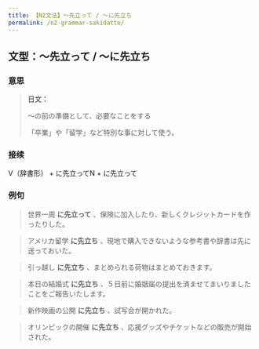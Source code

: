 ```yaml
---
title: 【N2文法】〜先立って / 〜に先立ち
permalink: /n2-grammar-sakidatte/
---
```


## 文型：〜先立って / 〜に先立ち

### 意思

> **日文：**
> 
> 〜の前の準備として、必要なことをする
> 
> 「卒業」や「留学」など特別な事に対して使う。


### 接续

V（辞書形） + に先立ってN + に先立って

### 例句

> 世界一周 **に先立って** 、保険に加入したり、新しくクレジットカードを作ったりした。

> アメリカ留学 **に先立ち** 、現地で購入できないような参考書や辞書は先に送っておいた。

> 引っ越し **に先立ち** 、まとめられる荷物はまとめておきます。

> 本日の結婚式 **に先立ち** 、５日前に婚姻届の提出を済ませてまいりましたことをご報告いたします。

> 新作映画の公開 **に先立ち** 、試写会が開かれた。

> オリンピックの開催 **に先立ち** 、応援グッズやチケットなどの販売が開始された。

